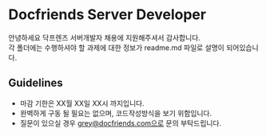 # Docfriends Server Developer

안녕하세요
닥프렌즈 서버개발자 채용에 지원해주셔서 감사합니다.<br>
각 폴더에는 수행하셔야 할 과제에 대한 정보가 readme.md 파일로 설명이 되어있습니다.<br>

## Guidelines
* 마감 기한은 XX월 XX일 XX시 까지입니다.
* 완벽하게 구동 될 필요는 없으며, 코드작성방식을 보기 위함입니다.
* 질문이 있으실 경우 grey@docfriends.com으로 문의 부탁드립니다.
